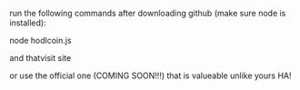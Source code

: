 run the following commands after downloading github
(make sure node is installed):

node hodlcoin.js

and thatvisit site

or use the official one (COMING SOON!!!) that is valueable unlike yours HA!

